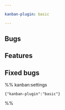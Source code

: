 ```yaml
---

kanban-plugin: basic

---
```


## Bugs



## Features



## Fixed bugs





%% kanban:settings
```
{"kanban-plugin":"basic"}
```
%%